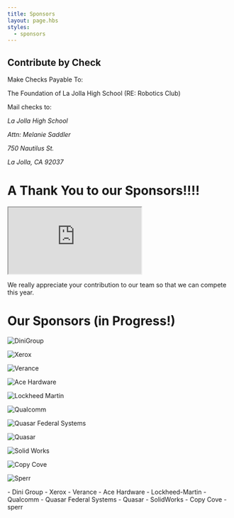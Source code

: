 ```yaml
---
title: Sponsors
layout: page.hbs
styles:
  - sponsors
---
```


## Contribute by Check

Make Checks Payable To:

The Foundation of La Jolla High School (RE: Robotics Club)

Mail checks to:

<address>
  <p>La Jolla High School</p>
  <p>Attn: Melanie Saddler</p>
  <p>750 Nautilus St.</p>
  <p>La Jolla, CA 92037</p>
</address>

# A Thank You to our Sponsors!!!!

<div class="videowrapper">
  <iframe
  src="https://www.youtube.com/embed/eyh2N6vR9TE" allowfullscreen></iframe>
</div>

We really appreciate your contribution to our team so that we can compete this year.

# Our Sponsors (in Progress!)


<p>
  <img src ="/images/DiniGroup.svg" alt = "DiniGroup">
</p>


<p>
  <img src ="/images/Xerox_Logo_2008.svg" alt = "Xerox">
</p>

<p>
  <img src ="/images/Verance.svg" alt = "Verance">
</p>
<!--![Verance Logo](/images/sponsors/verance.svg)-->

<p>
  <img src ="/images/Ace_Hardware_Logo.svg" alt = "Ace Hardware">
</p>
<!--![Ace Hardware Logo](/images/sponsors/ace-hardware.svg)-->

<p>
  <img src ="/images/Lockheed_Martin.svg" alt = "Lockheed Martin">
</p>

<p>
  <img src ="/images/Qualcomm-logo.svg" alt = "Qualcomm">
</p>

<p>
  <img src ="/images/QFS_logo.svg" alt = "Quasar Federal Systems">
</p>

<p>
  <img src ="/images/Quasar.svg" alt = "Quasar">
</p>

<p>
  <img src ="/images/SolidWorks_Logo.svg" alt = "Solid Works">
</p>

<!--![SolidWorks Logo](/images/sponsors/SolidWorks_Logo.svg)!-->

<p>
  <img src ="/images/copy-cove-logo.svg" alt = "Copy Cove">
</p>
<p>
  <img src ="/images/sperr.png" alt = "Sperr">
</p>
- Dini Group
- Xerox
- Verance
- Ace Hardware
- Lockheed-Martin
- Qualcomm
- Quasar Federal Systems
- Quasar
- SolidWorks
- Copy Cove
- sperr
